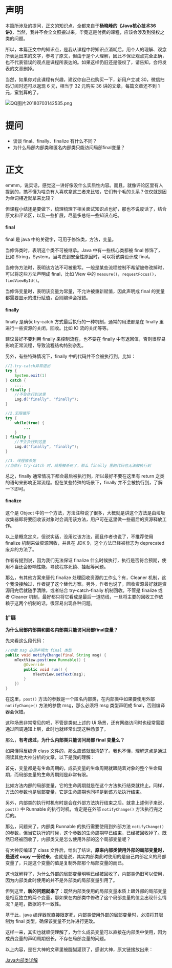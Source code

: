# 声明

本篇所涉及的提问，正文的知识点，全都来自于**杨晓峰的《Java核心技术36讲》**，当然，我并不会全文照搬过来，毕竟这是付费的课程，应该会涉及到侵权之类的问题。

所以，本篇正文中的知识点，是我从课程中将知识点消耗后，用个人的理解、观念所表达出来的文字，参考了原文，但由于是个人理解，因此不保证观点完全正确，也不代表错误的观点是课程所表达的。如果这样仍旧还是侵权了，请告知，会将发表的文章删掉。

当然，如果你对此课程有兴趣，建议你自己也购买一下，新用户立减 30，微信扫码订阅时还可以返现 6 元，相当于 32 元购买 36 讲的文章，每篇文章还不到 1 元，蛮划算的了。

![QQ图片20180703142535.png](https://upload-images.jianshu.io/upload_images/1924341-6ca755c2bd0a6122.png?imageMogr2/auto-orient/strip%7CimageView2/2/w/1240)  

# 提问

- 谈谈 final、finally、finalize 有什么不同？
- 为什么局部内部类和匿名内部类只能访问局部final变量？ 

# 正文

emmm，说实话，感觉这一讲好像没什么实质性内容。而且，就像评论区里有人提到的，搞不懂为啥总有人喜欢拿这三者来比较，它们有个毛的关系？仅仅就是因为单词相近就拿来比较？

但课程小结还是要做下，梳理梳理下相关面试知识点也好，那也不说废话了，结合原文和评论区，以及一些扩展，尽量多总结一些知识点吧。

#### final  

final 是 java 中的关键字，可用于修饰类，方法，变量。

当修饰类时，表明这个类不可被继承。Java 中有一些核心类都被 final 修饰了，比如 String，System。当考虑到安全性原因时，可以将该类设计成 final。

当修饰方法时，表明该方法不可被重写。一般是某些流程控制不希望被修改掉时，可以将这些方法声明成 final，比如 View 中的 `measure()`，`requestFocus()`，`findViewById()`。

当修饰变量时，表明该变量为常量，不允许被重新赋值，因此声明成 final 的变量都需要显示的进行赋值，否则编译会报错。 

#### finally  

finally 是确保 try-catch 方式最后执行的一种机制，通常的用法都是在 finally 里进行一些资源的关闭，回收。比如 IO 流的关闭等等。

建议最好不要利用 finally 来控制流程，也不要在 finally 中有返回值，否则很容易影响正常流程，导致流程结构特别杂乱。

另外，有些特殊情况下，finally 中的代码并不会被执行到，比如：  

```java
//1.try-catch异常退出
try {
    System.exit(1)
} catch {
    ....
} finally {
	//不会执行到这里
    Log.d("finally", "finally");
}

//2.无限循环
try {
    while(true) {
        ...
    }
} finally {
    //不会执行到这里
    Log.d("finally", "finally");
}

//3. 线程被杀死
//当执行 try-catch 时，线程被杀死了，那么 finally 里的代码也无法被执行到
```

总之，finally 通常情况下都会最后被执行到，所以最好不要在这里有 return 之类的语句来影响正常流程。但在某些特殊的场景下，finally 并不会被执行到，了解一下即可。

#### finalize  

这个是 Object 中的一个方法，方法注释说了很多，大概就是讲这个方法是由垃圾收集器即将要回收该对象时会调用该方法，用户可在这里做一些最后的资源释放工作。

以上是概念定义，但说实话，没用过该方法，而且作者也说了，不推荐使用 finalize 机制来做资源回收，并且在 JDK 9，这个方法已经被标志为 deprecated 废弃的方法了。

作者有提到说，因为我们无法保证 finalize 什么时候执行，执行是否符合预期，使用不当还会影响性能，导致程序死锁、挂起等问题。

那么，有其他方案来替代 finalize 处理回收资源的工作么？有，Cleaner 机制，这个我没接触过，作者提了这个替代方案。另外，作者也说了，回收资源最好就是资源用完后就随手清除，或者结合 try-catch-finally 机制回收。不管是 finalize 或者 Cleaner 机制，最好都只将它看成是最后一道防线，一旦将主要的回收工作依赖于这两个机制的话，很容易出现各种问题。

### 扩展  

**为什么局部内部类和匿名内部类只能访问局部final变量？**  

先来看这么段代码：

```java
//参数 msg 必须声明为 final 类型
public void notifyChange(final String msg) {
    mTextView.post(new Runnable() {
        @Override
        public void run() {
            mTextView.setText(msg);
        }
    })
}
```

在这里，`post()` 方法的参数是一个匿名内部类，在内部类中如果要使用外部 `notifyChange()` 方法的参数 msg，那么必须将 msg 类型声明成 final，否则编译器会保错。

这种场景非常常见的吧，不管是类似上述的 Ui 场景，还有网络访问时也经常需要通过回调通知上层，此时也就经常出现这种场景了。

那么，**有考虑过，为什么内部类只能访问局部 final 变量么？**  

如果懂得反编译 class 文件的，那么应该就很清楚了。我也不懂，理解这点是通过阅读其他大神分析的文章，以下是我的理解：

首先，变量都是有生命周期的，成员变量的生命周期就跟随着对象的整个生命周期，而局部变量的生命周期则是非常有限。

比如方法内部的局部变量，它的生命周期就是在这个方法执行结束就终止。同样，方法的参数也是局部变量，它是生命周期也同样是到该方法执行结束。

另外，内部类的执行时机有时是会在外部方法执行结束之后。就拿上述例子来说，`post()` 中 Runnable 的执行时机，肯定是在外部 `notifyChange()` 方法执行完之后的。

那么，问题来了。内部类 Runnable 的执行需要使用到外部方法 `notifyChange()` 的参数，但当它执行的时候，这个参数的生命周期早已结束，已经被回收掉了。既然已经被回收了，内部类又是怎么使用外部的这个局部变量呢？

有大神反编译了 class 文件后，给出了结论，**原来内部类使用外部的局部变量时，是通过 copy 一份过来**。也就是说，其实内部类此时使用的是自己内部定义的局部变量了，只是这个变量的值是复制外部那个局部变量的而已。

这也就解释了，为什么外部的局部变量明明已经被回收了，内部类仍旧可以使用，因为内部类此时使用的并不是外部类的局部变量引用了。

但到这里，**新的问题就来了**：既然内部类使用的局部变量本质上跟外部的局部变量是相互独立的两个变量，那如果在内部类中修改了这个局部变量的值会出现什么情况？是吧，数据的不一致性。

基于此，java 编译器就直接限定死，内部类使用外部的局部变量时，必须将其限制为 final 类型，确保该变量不允许进行更改。

这样一来，其实也就顺便理解了，为什么成员变量可以直接在内部类中使用，因为成员变量的声明周期很长，不存在局部变量的问题。

以上内容，是在大神的文章里被醍醐灌顶了，感谢大神，原文链接放出来：  

[Java内部类详解](https://www.cnblogs.com/dolphin0520/p/3811445.html)

